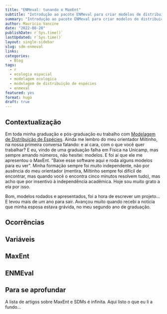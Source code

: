 ```yaml
---
title: "ENMeval: tunando o MaxEnt"
subtitle: "Introdução ao pacote ENMeval para criar modelos de distribuição de espécies"
summary: "Introdução ao pacote ENMeval para criar modelos de distribuição de espécies"
author: Maurício Vancine
date: "2022-08-20"
publishDate: r`Sys.time()`
lastUpdated: r`Sys.time()`
layout: single-sidebar
slug: sdm-enmeval
links:
categories:
  - Blog
tags:
  - r
  - ecologia espacial
  - modelagem ecologica
  - modelagem de distribuição de espécies
  - enmeval
featured: yes
format: hugo
draft: true
---
```




## Contextualização

Em toda minha graduação e pós-graduação eu trabalho com [Modelagem de Distribuição de Espécies](). Ainda me lembro do meu orientador Miltinho, na nossa primeira conversa falando: e aí cara, com o que você quer trabalhar? E eu, vindo de uma graduação falha em Física na Unicamp, mas sempre amando números, não hesitei: modelos. E foi aí que ele me apresentou o MaxEnt. "Baixe esse software aqui e roda alguns modelos para eu ver". Minha formação sempre foi muito independente, não por ausência do meu orientador (mentira, Miltinho sempre foi difícil de encontrar, mas quando você o encontra cinco minutos resolvem tudo), mas acho que por insentivo à independência acadêmica. Hoje sou muito grato a ela por isso.

Bom, modelos rodados e apresentados, foi a hora de escrever um projeto... E levou mais de um ano para sair. Avançou muito quando recebi a notícia que minha esposa estava grávida, no meu segundo ano de graduação.  

## Ocorrências

## Variáveis

## MaxEnt

## ENMEval

## Para se aprofundar

A lista de artigos sobre MaxEnt e SDMs é infinita. Aqui listo o que eu li a fundo...
